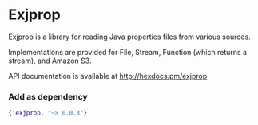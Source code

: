 Exjprop
=======

Exjprop is a library for reading Java properties files from various sources. 

Implementations are provided for File, Stream, Function (which returns a stream), and Amazon S3.

API documentation is available at http://hexdocs.pm/exjprop

### Add as dependency

```elixir
{:exjprop, "~> 0.0.3"}
```
